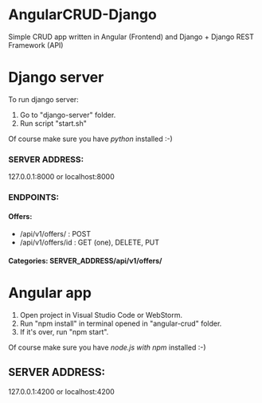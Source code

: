 # AngularCRUD-Django
Simple CRUD app written in Angular (Frontend) and Django + Django REST Framework (API)

# Django server

To run django server:
1. Go to "django-server" folder.
2. Run script "start.sh"

Of course make sure you have *python* installed :-) 

### SERVER ADDRESS: 

127.0.0.1:8000 or localhost:8000

### ENDPOINTS:

#### Offers: 
* /api/v1/offers/ : POST
* /api/v1/offers/id<number> : GET (one), DELETE, PUT
  
#### Categories: SERVER_ADDRESS/api/v1/offers/

# Angular app

1. Open project in Visual Studio Code or WebStorm.
2. Run "npm install" in terminal opened in "angular-crud" folder.
3. If it's over, run "npm start".

Of course make sure you have *node.js with npm* installed :-) 

## SERVER ADDRESS:

127.0.0.1:4200 or localhost:4200
